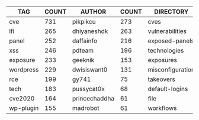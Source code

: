 |    TAG    | COUNT |    AUTHOR     | COUNT |    DIRECTORY     | COUNT | SEVERITY | COUNT |  TYPE   | COUNT |
|-----------|-------|---------------|-------|------------------|-------|----------|-------|---------|-------|
| cve       |   731 | pikpikcu      |   273 | cves             |   731 | info     |   650 | http    |  1983 |
| lfi       |   265 | dhiyaneshdk   |   263 | vulnerabilities  |   307 | high     |   558 | file    |    46 |
| panel     |   252 | daffainfo     |   216 | exposed-panels   |   250 | medium   |   451 | network |    42 |
| xss       |   246 | pdteam        |   196 | technologies     |   192 | critical |   276 | dns     |    12 |
| exposure  |   233 | geeknik       |   153 | exposures        |   188 | low      |   153 |         |       |
| wordpress |   229 | dwisiswant0   |   131 | misconfiguration |   136 |          |       |         |       |
| rce       |   199 | gy741         |    75 | takeovers        |    64 |          |       |         |       |
| tech      |   183 | pussycat0x    |    68 | default-logins   |    56 |          |       |         |       |
| cve2020   |   164 | princechaddha |    61 | file             |    46 |          |       |         |       |
| wp-plugin |   155 | madrobot      |    61 | workflows        |    37 |          |       |         |       |
